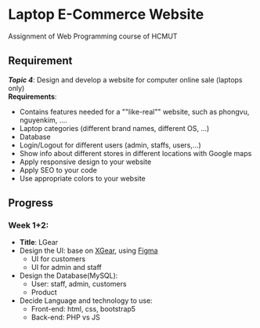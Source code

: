 # Laptop E-Commerce Website
Assignment of Web Programming course of HCMUT 

## Requirement
**_Topic 4_**: Design and develop a website for computer online sale (laptops only)  
**Requirements**:
- Contains features needed for a ""like-real"" website, such as phongvu, nguyenkim, ....
- Laptop categories (different brand names, different OS, ...)
- Database
- Login/Logout for different users (admin, staffs, users,...)
- Show info about different stores in different locations with Google maps
- Apply responsive design to your website
- Apply SEO to your code
- Use appropriate colors to your website

## Progress
### Week 1+2:
- **Title**: LGear
- Design the UI: base on [XGear](thenewxgear.com), using [Figma](https://www.figma.com/file/INifeZQLxd4BjNWoLP9u3A/WebAssignment?node-id=0%3A1)
    - UI for customers
    - UI for admin and staff 
- Design the Database(MySQL):
    - User: staff, admin, customers
    - Product
- Decide Language and technology to use: 
    - Front-end: html, css, bootstrap5
    - Back-end: PHP vs JS
